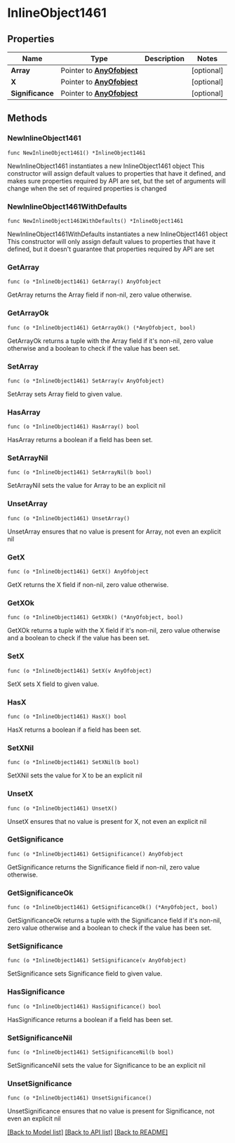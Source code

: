 # InlineObject1461

## Properties

Name | Type | Description | Notes
------------ | ------------- | ------------- | -------------
**Array** | Pointer to [**AnyOfobject**](anyOf&lt;object&gt;.md) |  | [optional] 
**X** | Pointer to [**AnyOfobject**](anyOf&lt;object&gt;.md) |  | [optional] 
**Significance** | Pointer to [**AnyOfobject**](anyOf&lt;object&gt;.md) |  | [optional] 

## Methods

### NewInlineObject1461

`func NewInlineObject1461() *InlineObject1461`

NewInlineObject1461 instantiates a new InlineObject1461 object
This constructor will assign default values to properties that have it defined,
and makes sure properties required by API are set, but the set of arguments
will change when the set of required properties is changed

### NewInlineObject1461WithDefaults

`func NewInlineObject1461WithDefaults() *InlineObject1461`

NewInlineObject1461WithDefaults instantiates a new InlineObject1461 object
This constructor will only assign default values to properties that have it defined,
but it doesn't guarantee that properties required by API are set

### GetArray

`func (o *InlineObject1461) GetArray() AnyOfobject`

GetArray returns the Array field if non-nil, zero value otherwise.

### GetArrayOk

`func (o *InlineObject1461) GetArrayOk() (*AnyOfobject, bool)`

GetArrayOk returns a tuple with the Array field if it's non-nil, zero value otherwise
and a boolean to check if the value has been set.

### SetArray

`func (o *InlineObject1461) SetArray(v AnyOfobject)`

SetArray sets Array field to given value.

### HasArray

`func (o *InlineObject1461) HasArray() bool`

HasArray returns a boolean if a field has been set.

### SetArrayNil

`func (o *InlineObject1461) SetArrayNil(b bool)`

 SetArrayNil sets the value for Array to be an explicit nil

### UnsetArray
`func (o *InlineObject1461) UnsetArray()`

UnsetArray ensures that no value is present for Array, not even an explicit nil
### GetX

`func (o *InlineObject1461) GetX() AnyOfobject`

GetX returns the X field if non-nil, zero value otherwise.

### GetXOk

`func (o *InlineObject1461) GetXOk() (*AnyOfobject, bool)`

GetXOk returns a tuple with the X field if it's non-nil, zero value otherwise
and a boolean to check if the value has been set.

### SetX

`func (o *InlineObject1461) SetX(v AnyOfobject)`

SetX sets X field to given value.

### HasX

`func (o *InlineObject1461) HasX() bool`

HasX returns a boolean if a field has been set.

### SetXNil

`func (o *InlineObject1461) SetXNil(b bool)`

 SetXNil sets the value for X to be an explicit nil

### UnsetX
`func (o *InlineObject1461) UnsetX()`

UnsetX ensures that no value is present for X, not even an explicit nil
### GetSignificance

`func (o *InlineObject1461) GetSignificance() AnyOfobject`

GetSignificance returns the Significance field if non-nil, zero value otherwise.

### GetSignificanceOk

`func (o *InlineObject1461) GetSignificanceOk() (*AnyOfobject, bool)`

GetSignificanceOk returns a tuple with the Significance field if it's non-nil, zero value otherwise
and a boolean to check if the value has been set.

### SetSignificance

`func (o *InlineObject1461) SetSignificance(v AnyOfobject)`

SetSignificance sets Significance field to given value.

### HasSignificance

`func (o *InlineObject1461) HasSignificance() bool`

HasSignificance returns a boolean if a field has been set.

### SetSignificanceNil

`func (o *InlineObject1461) SetSignificanceNil(b bool)`

 SetSignificanceNil sets the value for Significance to be an explicit nil

### UnsetSignificance
`func (o *InlineObject1461) UnsetSignificance()`

UnsetSignificance ensures that no value is present for Significance, not even an explicit nil

[[Back to Model list]](../README.md#documentation-for-models) [[Back to API list]](../README.md#documentation-for-api-endpoints) [[Back to README]](../README.md)


